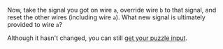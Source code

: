 Now, take the signal you got on wire `a`, override wire `b` to that signal, and
reset the other wires (including wire `a`). What new signal is ultimately
provided to wire `a`?

Although it hasn't changed, you can still
[get your puzzle input](../part1/input.txt).

